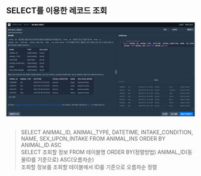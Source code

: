 ## SELECT를 이용한 레코드 조회
![img](./img_01.jpg)  
<br>
>SELECT ANIMAL_ID, ANIMAL_TYPE, DATETIME, INTAKE_CONDITION, NAME, SEX_UPON_INTAKE  FROM ANIMAL_INS ORDER BY ANIMAL_ID ASC  
>SELECT 조회할 정보 FROM 테이블명 ORDER BY(정렬방법) ANIMAL_ID(동물ID를 기준으로) ASC(오름차순)  
>조회할 정보를 조회할 테이블에서 ID를 기준으로 오름차순 정렬  
